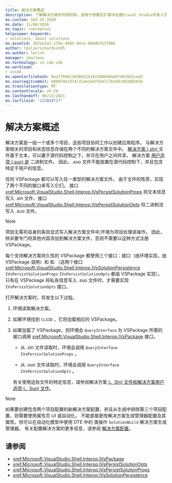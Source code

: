 ```yaml
---
title: 解决方案概述
description: 了解解决方案的内部机制，适用于想要在扩展中处理Visual Studio开发人员。
ms.custom: SEO-VS-2020
ms.date: 11/04/2016
ms.topic: conceptual
helpviewer_keywords:
- solutions, about solutions
ms.assetid: 3b21e3a1-170a-4485-941e-6b04b7b27886
author: leslierichardson95
ms.author: lerich
manager: jmartens
ms.technology: vs-ide-sdk
ms.workload:
- vssdk
ms.openlocfilehash: 6ea779481103042241821086d04e874d10d2ced2
ms.sourcegitcommit: 68897da7d74c31ae1ebf5d47c7b5ddc9b108265b
ms.translationtype: MT
ms.contentlocale: zh-CN
ms.lasthandoff: 08/13/2021
ms.locfileid: "122028717"
---
```

# <a name="solutions-overview"></a>解决方案概述

解决方案是一组一个或多个项目，这些项目协同工作以创建应用程序。 与解决方案相关的项目和状态信息存储在两个不同的解决方案文件中。 [解决方案 (.sln) ](solution-dot-sln-file.md)文件基于文本，可以置于源代码控制之下，并可在用户之间共享。 解决方案 [用户选项 (.suo) 是](solution-user-options-dot-suo-file.md) 二进制文件。 因此，.suo 文件不能放置在源代码控制下，并且包含特定于用户的信息。

任何 VSPackage 都可以写入任一类型的解决方案文件。 由于文件的性质，实现了两个不同的接口来写入它们。 接口 <xref:Microsoft.VisualStudio.Shell.Interop.IVsPersistSolutionProps> 将文本信息写入 .sln 文件，接口 <xref:Microsoft.VisualStudio.Shell.Interop.IVsPersistSolutionOpts> 将二进制流写入 .suo 文件。

> [!NOTE]
> 项目无需将自身的条目显式写入解决方案文件中;环境为项目处理该操作。 因此，除非要专门将其他内容添加到解决方案文件，否则不需要以这种方式注册 VSPackage。

每个支持解决方案持久性的 VSPackage 都使用三个接口：接口（由环境实现，由 VSPackage 调用）和 和 （这两个接口 <xref:Microsoft.VisualStudio.Shell.Interop.IVsSolutionPersistence> `IVsPersistSolutionProps` `IVsPersistSolutionOpts` 都由 VSPackage 实现）。 只有在 VSPackage 将私有信息写入 .suo 文件时，才需要实现 `IVsPersistSolutionOpts` 接口。

打开解决方案时，将发生以下过程。

1. 环境读取解决方案。

2. 如果环境找到 `CLSID` ，它将加载相应的 VSPackage。

3. 如果加载了 VSPackage，则环境会 `QueryInterface` 为 VSPackage 所需的接口调用 <xref:Microsoft.VisualStudio.Shell.Interop.IVsPackage> 接口。

   - 从 .sln 文件读取时，环境会调用 `QueryInterface` `IVsPersistSolutionProps` 。

   - 从 .suo 文件读取时，环境会调用 `QueryInterface` `IVsPersistSolutionOpts` 。

   有关使用这些文件的特定信息，请参阅解决方案[ (。Sln) 文件和](../../extensibility/internals/solution-dot-sln-file.md)[解决方案用户选项 (。Suo) 文件](../../extensibility/internals/solution-user-options-dot-suo-file.md)。

> [!NOTE]
> 如果要创建包含两个项目配置的新解决方案配置，并且从生成中排除第三个项目配置，则需要使用属性页 UI 或自动化。 不能直接更改解决方案生成管理器配置及其属性，但可以在自动化模型中使用 DTE 中的 类操作 `SolutionBuild` 解决方案生成管理器。 有关配置解决方案的更多信息，请参阅 [解决方案配置](../../extensibility/internals/solution-configuration.md)。

## <a name="see-also"></a>请参阅

- <xref:Microsoft.VisualStudio.Shell.Interop.IVsPackage>
- <xref:Microsoft.VisualStudio.Shell.Interop.IVsPersistSolutionOpts>
- <xref:Microsoft.VisualStudio.Shell.Interop.IVsPersistSolutionProps>
- <xref:Microsoft.VisualStudio.Shell.Interop.IVsSolutionPersistence>
